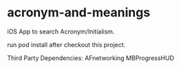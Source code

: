 # acronym-and-meanings

iOS App to search Acronym/Initialism.

run pod install after checkout this project.

Third Party Dependencies:
AFnetworking
MBProgressHUD
